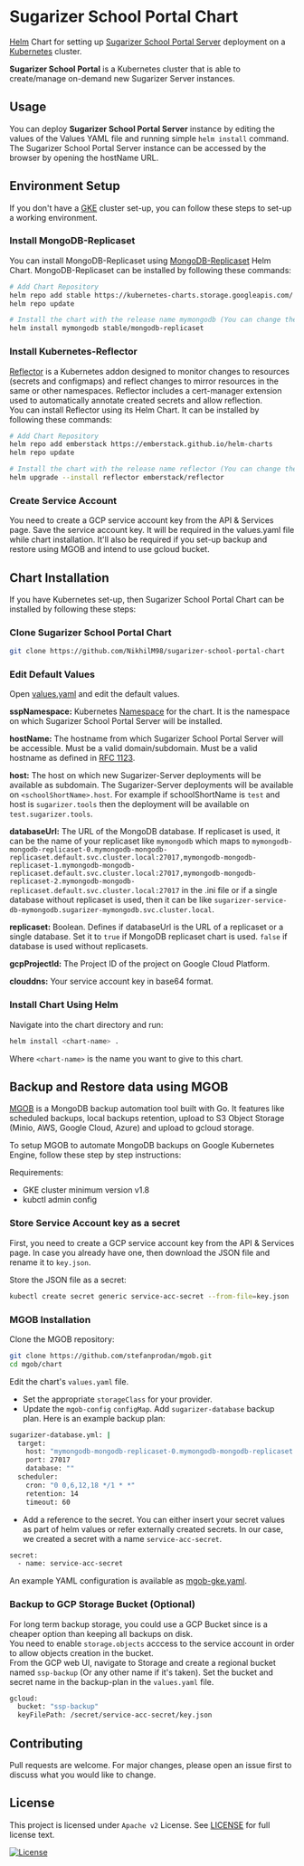 # Sugarizer School Portal Chart
[Helm](https://helm.sh/) Chart for setting up [Sugarizer School Portal Server](https://github.com/nikhilm98/sugarizer-school-portal-server) deployment on a [Kubernetes](https://kubernetes.io/) cluster.

**Sugarizer School Portal** is a Kubernetes cluster that is able to create/manage on-demand new Sugarizer Server instances.

## Usage
You can deploy **Sugarizer School Portal Server** instance by editing the values of the Values YAML file and running simple `helm install` command. The Sugarizer School Portal Server instance can be accessed by the browser by opening the hostName URL.

## Environment Setup
If you don't have a [GKE](https://cloud.google.com/kubernetes-engine) cluster set-up, you can follow these steps to set-up a working environment.

### Install MongoDB-Replicaset
You can install MongoDB-Replicaset using [MongoDB-Replicaset](https://github.com/helm/charts/tree/master/stable/mongodb-replicaset) Helm Chart.
MongoDB-Replicaset can be installed by following these commands:
```bash
# Add Chart Repository
helm repo add stable https://kubernetes-charts.storage.googleapis.com/
helm repo update

# Install the chart with the release name mymongodb (You can change the release name)
helm install mymongodb stable/mongodb-replicaset
```

### Install Kubernetes-Reflector
[Reflector](https://github.com/emberstack/kubernetes-reflector) is a Kubernetes addon designed to monitor changes to resources (secrets and configmaps) and reflect changes to mirror resources in the same or other namespaces. Reflector includes a cert-manager extension used to automatically annotate created secrets and allow reflection.    
You can install Reflector using its Helm Chart. It can be installed by following these commands:
```bash
# Add Chart Repository
helm repo add emberstack https://emberstack.github.io/helm-charts
helm repo update

# Install the chart with the release name reflector (You can change the release name)
helm upgrade --install reflector emberstack/reflector
```

### Create Service Account
You need to create a GCP service account key from the API & Services page. Save the service account key. It will be required in the values.yaml file while chart installation. It'll also be required if you set-up backup and restore using MGOB and intend to use gcloud bucket.

## Chart Installation
If you have Kubernetes set-up, then Sugarizer School Portal Chart can be installed by following these steps:

### Clone Sugarizer School Portal Chart
```bash
git clone https://github.com/NikhilM98/sugarizer-school-portal-chart
```

### Edit Default Values
Open [values.yaml](values.yaml) and edit the default values.

**sspNamespace:** Kubernetes [Namespace](https://kubernetes.io/docs/concepts/overview/working-with-objects/namespaces/) for the chart. It is the namespace on which Sugarizer School Portal Server will be installed.

**hostName:** The hostname from which Sugarizer School Portal Server will be accessible. Must be a valid domain/subdomain. Must be a valid hostname as defined in [RFC 1123](https://tools.ietf.org/html/rfc1123).

**host:** The host on which new Sugarizer-Server deployments will be available as subdomain. The Sugarizer-Server deployments will be available on `<schoolShortName>.host`. For example if schoolShortName is `test` and host is `sugarizer.tools` then the deployment will be available on `test.sugarizer.tools`.

**databaseUrl:** The URL of the MongoDB database. If replicaset is used, it can be the name of your replicaset like `mymongodb` which maps to `mymongodb-mongodb-replicaset-0.mymongodb-mongodb-replicaset.default.svc.cluster.local:27017,mymongodb-mongodb-replicaset-1.mymongodb-mongodb-replicaset.default.svc.cluster.local:27017,mymongodb-mongodb-replicaset-2.mymongodb-mongodb-replicaset.default.svc.cluster.local:27017` in the .ini file or if a single database without replicaset is used, then it can be like `sugarizer-service-db-mymongodb.sugarizer-mymongodb.svc.cluster.local`.

**replicaset:** Boolean. Defines if databaseUrl is the URL of a replicaset or a single database. Set it to `true` if MongoDB replicaset chart is used. `false` if database is used without replicasets.

**gcpProjectId:** The Project ID of the project on Google Cloud Platform.

**clouddns:** Your service account key in base64 format.

### Install Chart Using Helm
Navigate into the chart directory and run:
```bash
helm install <chart-name> .
```
Where `<chart-name>` is the name you want to give to this chart.

## Backup and Restore data using MGOB
[MGOB](https://github.com/stefanprodan/mgob/) is a MongoDB backup automation tool built with Go. It features like scheduled backups, local backups retention, upload to S3 Object Storage (Minio, AWS, Google Cloud, Azure) and upload to gcloud storage.

To setup MGOB to automate MongoDB backups on Google Kubernetes Engine, follow these step by step instructions:

Requirements:
- GKE cluster minimum version v1.8
- kubctl admin config


### Store Service Account key as a secret
First, you need to create a GCP service account key from the API & Services page. In case you already have one, then download the JSON file and rename it to `key.json`.

Store the JSON file as a secret:
```bash
kubectl create secret generic service-acc-secret --from-file=key.json
```

### MGOB Installation
Clone the MGOB repository:
```bash
git clone https://github.com/stefanprodan/mgob.git
cd mgob/chart
```
Edit the chart's `values.yaml` file.
- Set the appropriate `storageClass` for your provider.
- Update the `mgob-config` `configMap`. Add `sugarizer-database` backup plan.
Here is an example backup plan:
```bash
sugarizer-database.yml: |
  target:
    host: "mymongodb-mongodb-replicaset-0.mymongodb-mongodb-replicaset.default,mymongodb-mongodb-replicaset-1.mymongodb-mongodb-replicaset.default,mymongodb-mongodb-replicaset-2.mymongodb-mongodb-replicaset.default"
    port: 27017
    database: ""
  scheduler:
    cron: "0 0,6,12,18 */1 * *"
    retention: 14
    timeout: 60
```
- Add a reference to the secret. You can either insert your secret values as part of helm values or refer externally created secrets. In our case, we created a secret with a name `service-acc-secret`.
```bash
secret:
  - name: service-acc-secret
```
An example YAML configuration is available as [mgob-gke.yaml](examples/mgob-gke.yaml).

### Backup to GCP Storage Bucket (Optional)
For long term backup storage, you could use a GCP Bucket since is a cheaper option than keeping all backups on disk.    
You need to enable `storage.objects` acccess to the service account in order to allow objects creation in the bucket.    
From the GCP web UI, navigate to Storage and create a regional bucket named `ssp-backup` (Or any other name if it's taken). Set the bucket and secret name in the backup-plan in the `values.yaml` file.
```bash
gcloud:
  bucket: "ssp-backup"
  keyFilePath: /secret/service-acc-secret/key.json
```

## Contributing
Pull requests are welcome. For major changes, please open an issue first to discuss what you would like to change.

## License
This project is licensed under `Apache v2` License. See [LICENSE](LICENSE) for full license text.

[![License](https://img.shields.io/badge/License-Apache%202.0-blue.svg)](https://opensource.org/licenses/Apache-2.0)
